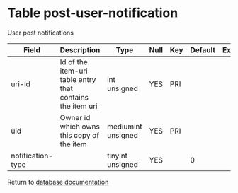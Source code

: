 Table post-user-notification
===========
User post notifications

| Field | Description | Type | Null | Key | Default | Extra |
| ----- | ----------- | ---- | ---- | --- | ------- | ----- |
| uri-id | Id of the item-uri table entry that contains the item uri | int unsigned | YES | PRI |  |  |    
| uid | Owner id which owns this copy of the item | mediumint unsigned | YES | PRI |  |  |    
| notification-type |  | tinyint unsigned | YES |  | 0 |  |    

Return to [database documentation](help/database)
